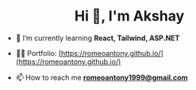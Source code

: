 <h1 align="center">Hi 👋, I'm Akshay</h1>

- 🌱 I’m currently learning **React, Tailwind, ASP.NET**

- 👨‍💻 Portfolio: [https://romeoantony.github.io/](https://romeoantony.github.io/)

- 📫 How to reach me **romeoantony1999@gmail.com**

